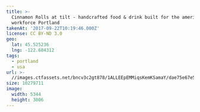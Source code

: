 ```yaml
---
title: >-
  Cinnamon Rolls at tilt - handcrafted food & drink built for the american
  workforce Portland
takenAt: '2017-09-22T10:19:46.000Z'
license: CC BY-ND 3.0
geo:
  lat: 45.525236
  lng: -122.684312
tags:
  - portland
  - usa
url: >-
  //images.ctfassets.net/bncv3c2gt878/1ALLEEpEMMiqsKemKSamaY/dae75e67e51ea490d784123db8d6f5ea/cinnamon-rolls-at-tilt---handcrafted-food--drink-built-for-the-american-workforce-portland_37287172632_o
size: 10279711
image:
  width: 5344
  height: 3006
---
```

